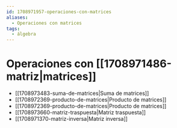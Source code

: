 ```yaml
---
id: 1708971957-operaciones-con-matrices
aliases:
  - Operaciones con matrices
tags:
  - álgebra
---
```


# Operaciones con [[1708971486-matriz|matrices]]

- [[1708973483-suma-de-matrices|Suma de matrices]]
- [[1708972369-producto-de-matrices|Producto de matrices]]
- [[1708972369-producto-de-matrices|Producto de matrices]]
- [[1708973660-matriz-traspuesta|Matriz traspuesta]]
- [[1708971370-matriz-inversa|Matriz inversa]]

